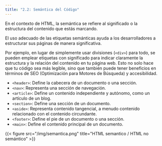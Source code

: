 ```yaml
---
title: "2.2: Semántica del Código"
---
```


En el contexto de HTML, la semántica se refiere al significado o la estructura del contenido que estás marcando.

El uso adecuado de las etiquetas semánticas ayuda a los desarrolladores a estructurar sus páginas de manera significativa.

Por ejemplo, en lugar de simplemente usar divisiones (`<div>`) para todo, se pueden emplear etiquetas con significado para indicar claramente la estructura y la relación del contenido en tu página web. Esto no solo hace que tu código sea más legible, sino que también puede tener beneficios en términos de SEO (Optimización para Motores de Búsqueda) y accesibilidad.

- `<header>`: Define la cabecera de un documento o una sección.
- `<nav>`: Representa una sección de navegación.
- `<article>`: Define un contenido independiente y autónomo, como un artículo de un blog.
- `<section>`: Define una sección de un documento.
- `<aside>`: Representa contenido tangencial, a menudo contenido relacionado con el contenido circundante.
- `<footer>`: Define el pie de un documento o una sección.
- `<main>`: Define el contenido principal de un documento.

{{< figure src="/img/semantica.png" title="HTML semantico / HTML no semántico" >}}